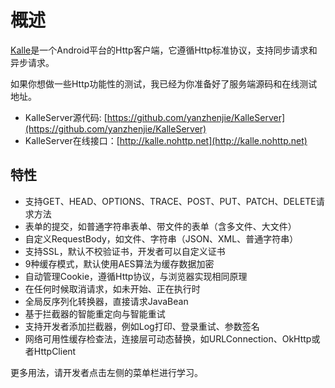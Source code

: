 # 概述

[Kalle](https://github.com/yanzhenjie/Kalle)是一个Android平台的Http客户端，它遵循Http标准协议，支持同步请求和异步请求。

如果你想做一些Http功能性的测试，我已经为你准备好了服务端源码和在线测试地址。
* KalleServer源代码: [https://github.com/yanzhenjie/KalleServer](https://github.com/yanzhenjie/KalleServer)
* KalleServer在线接口：[http://kalle.nohttp.net](http://kalle.nohttp.net)

## 特性
* 支持GET、HEAD、OPTIONS、TRACE、POST、PUT、PATCH、DELETE请求方法
* 表单的提交，如普通字符串表单、带文件的表单（含多文件、大文件）
* 自定义RequestBody，如文件、字符串（JSON、XML、普通字符串）
* 支持SSL，默认不校验证书，开发者可以自定义证书
* 9种缓存模式，默认使用AES算法为缓存数据加密
* 自动管理Cookie，遵循Http协议，与浏览器实现相同原理
* 在任何时候取消请求，如未开始、正在执行时
* 全局反序列化转换器，直接请求JavaBean
* 基于拦截器的智能重定向与智能重试
* 支持开发者添加拦截器，例如Log打印、登录重试、参数签名
* 网络可用性缓存检查法，连接层可动态替换，如URLConnection、OkHttp或者HttpClient

更多用法，请开发者点击左侧的菜单栏进行学习。
